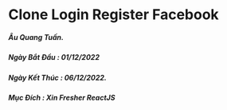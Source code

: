 # Clone Login Register Facebook

##### Âu Quang Tuấn.
##### Ngày Bắt Đầu : 01/12/2022
##### Ngày Kết Thúc : 06/12/2022.
##### Mục Đích : Xin Fresher ReactJS
